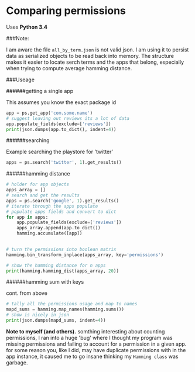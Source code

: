 # Comparing permissions #

Uses **Python 3.4**

###Note:

I am aware the file `all_by_term.json` is not valid json. I am using it to
persist data as serialized objects to be read back into memory. The structure makes it
easier to locate serch terms and the apps that belong, especially when
trying to compute average hamming distance.

###Useage

######getting a single app

This assumes you know the exact package id
```python
app = ps.get_app('com.some.name')
# suggest leaving out reviews its a lot of data
app.populate_fields(exclude=['reviews'])
print(json.dumps(app.to_dict(), indent=4))
```

######searching

Example searching the playstore for 'twitter'
```python
apps = ps.search('twitter', 1).get_results()
```

######hamming distance

```python
# holder for app objects
apps_array = []
# search and get the results
apps = ps.search('google', 1).get_results()
# iterate through the apps populate
# populate apps fields and convert to dict
for app in apps:
    app.populate_fields(exclude=['reviews'])
    apps_array.append(app.to_dict())
    hamming.accumulate([app])

    
# turn the permissions into boolean matrix 
hamming.bin_transform_inplace(apps_array, key='permissions')

# show the hamming distance for n apps
print(hamming.hamming_dist(apps_array, 20))
```

######hamming sum with keys

cont. from above

```python
# tally all the permissions usage and map to names
mapd_sums = hamming.map_names(hamming.sums())
# show is nicely in json
print(json.dumps(mapd_sums, indent=4))
```

**Note to myself (and others).**
somthing interesting about counting permissions, I ran into a huge 'bug'
where I thought my program was missing permissions and failing to
account for a permission in a given app. for some reason you, like I
did, may have duplicate permissions with in the app instance, it caused me to go
insane thinking my `Hamming class` was garbage.
